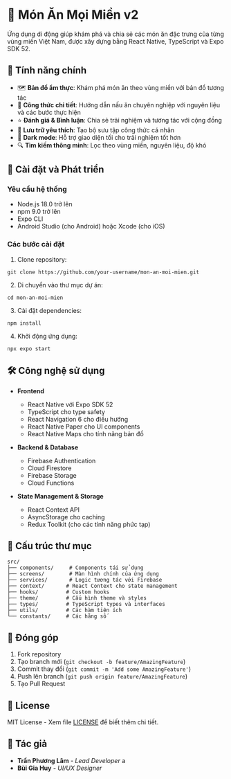 # 🍜 Món Ăn Mọi Miền v2

Ứng dụng di động giúp khám phá và chia sẻ các món ăn đặc trưng của từng vùng miền Việt Nam, được xây dựng bằng React Native, TypeScript và Expo SDK 52.

## 📱 Tính năng chính

- 🗺️ **Bản đồ ẩm thực**: Khám phá món ăn theo vùng miền với bản đồ tương tác
- 📖 **Công thức chi tiết**: Hướng dẫn nấu ăn chuyên nghiệp với nguyên liệu và các bước thực hiện
- ⭐ **Đánh giá & Bình luận**: Chia sẻ trải nghiệm và tương tác với cộng đồng
- 💾 **Lưu trữ yêu thích**: Tạo bộ sưu tập công thức cá nhân
- 🌙 **Dark mode**: Hỗ trợ giao diện tối cho trải nghiệm tốt hơn
- 🔍 **Tìm kiếm thông minh**: Lọc theo vùng miền, nguyên liệu, độ khó

## 🚀 Cài đặt và Phát triển

### Yêu cầu hệ thống

- Node.js 18.0 trở lên
- npm 9.0 trở lên
- Expo CLI
- Android Studio (cho Android) hoặc Xcode (cho iOS)

### Các bước cài đặt

1. Clone repository:

```bash:
git clone https://github.com/your-username/mon-an-moi-mien.git
```

2. Di chuyển vào thư mục dự án:

```bash:
cd mon-an-moi-mien
```

3. Cài đặt dependencies:

```bash:
npm install
```

4. Khởi động ứng dụng:

```bash:
npx expo start
```

## 🛠️ Công nghệ sử dụng

- **Frontend**

  - React Native với Expo SDK 52
  - TypeScript cho type safety
  - React Navigation 6 cho điều hướng
  - React Native Paper cho UI components
  - React Native Maps cho tính năng bản đồ

- **Backend & Database**

  - Firebase Authentication
  - Cloud Firestore
  - Firebase Storage
  - Cloud Functions

- **State Management & Storage**
  - React Context API
  - AsyncStorage cho caching
  - Redux Toolkit (cho các tính năng phức tạp)

## 📁 Cấu trúc thư mục

```text:
src/
├── components/     # Components tái sử dụng
├── screens/        # Màn hình chính của ứng dụng
├── services/       # Logic tương tác với Firebase
├── context/       # React Context cho state management
├── hooks/         # Custom hooks
├── theme/         # Cấu hình theme và styles
├── types/         # TypeScript types và interfaces
├── utils/         # Các hàm tiện ích
└── constants/     # Các hằng số
```

## 🤝 Đóng góp

1. Fork repository
2. Tạo branch mới (`git checkout -b feature/AmazingFeature`)
3. Commit thay đổi (`git commit -m 'Add some AmazingFeature'`)
4. Push lên branch (`git push origin feature/AmazingFeature`)
5. Tạo Pull Request

## 📄 License

MIT License - Xem file [LICENSE](LICENSE) để biết thêm chi tiết.

## 👥 Tác giả

- **Trần Phương Lâm** - _Lead Developer_ a
- **Bùi Gia Huy** - _UI/UX Designer_ 

